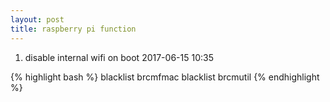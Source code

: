 ```yaml
---
layout: post
title: raspberry pi function
---
```

1. disable internal wifi on boot 2017-06-15 10:35 

{% highlight bash %}
blacklist brcmfmac
blacklist brcmutil
{% endhighlight %}

